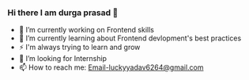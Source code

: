 ### Hi there I am durga prasad 👋


- 🔭 I’m currently working on Frontend skills
- 🌱  I’m currently learning about Frontend devlopment's best practices
- ⚡ I'm always trying to learn and grow
- 🤔 I’m looking for Internship
- 📫 How to reach me: Email-luckyyadav6264@gmail.com

